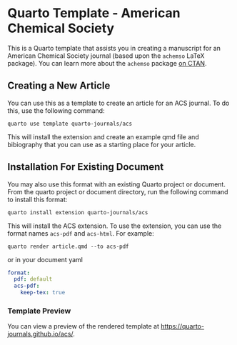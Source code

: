 # Quarto Template - American Chemical Society

This is a Quarto template that assists you in creating a manuscript for an American Chemical Society journal (based upon the `achemso` LaTeX package). You can learn more about the `achemso` package [on CTAN](https://www.ctan.org/tex-archive/macros/latex/contrib/achemso).

## Creating a New Article

You can use this as a template to create an article for an ACS journal. To do this, use the following command:

```quarto use template quarto-journals/acs```

This will install the extension and create an example qmd file and bibiography that you can use as a starting place for your article.


## Installation For Existing Document

You may also use this format with an existing Quarto project or document. From the quarto project or document directory, run the following command to install this format:

```quarto install extension quarto-journals/acs```

This will install the ACS extension. To use the extension, you can use the format names `acs-pdf` and `acs-html`. For example:

```quarto render article.qmd --to acs-pdf```

or in your document yaml

```yaml
format:
  pdf: default
  acs-pdf:
    keep-tex: true    
```

### Template Preview

You can view a preview of the rendered template at <https://quarto-journals.github.io/acs/>. 




